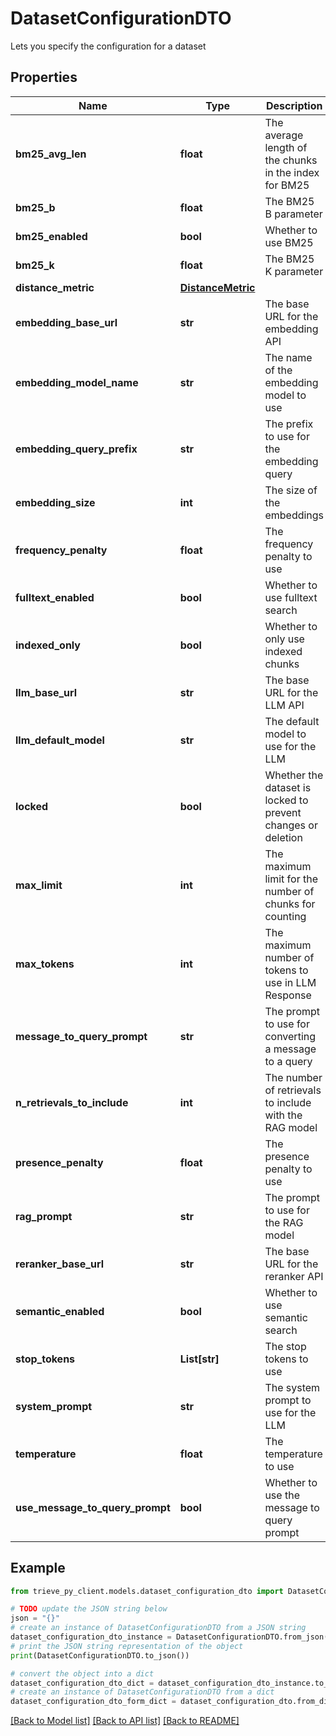 # DatasetConfigurationDTO

Lets you specify the configuration for a dataset

## Properties

Name | Type | Description | Notes
------------ | ------------- | ------------- | -------------
**bm25_avg_len** | **float** | The average length of the chunks in the index for BM25 | [optional] 
**bm25_b** | **float** | The BM25 B parameter | [optional] 
**bm25_enabled** | **bool** | Whether to use BM25 | [optional] 
**bm25_k** | **float** | The BM25 K parameter | [optional] 
**distance_metric** | [**DistanceMetric**](DistanceMetric.md) |  | [optional] 
**embedding_base_url** | **str** | The base URL for the embedding API | [optional] 
**embedding_model_name** | **str** | The name of the embedding model to use | [optional] 
**embedding_query_prefix** | **str** | The prefix to use for the embedding query | [optional] 
**embedding_size** | **int** | The size of the embeddings | [optional] 
**frequency_penalty** | **float** | The frequency penalty to use | [optional] 
**fulltext_enabled** | **bool** | Whether to use fulltext search | [optional] 
**indexed_only** | **bool** | Whether to only use indexed chunks | [optional] 
**llm_base_url** | **str** | The base URL for the LLM API | [optional] 
**llm_default_model** | **str** | The default model to use for the LLM | [optional] 
**locked** | **bool** | Whether the dataset is locked to prevent changes or deletion | [optional] 
**max_limit** | **int** | The maximum limit for the number of chunks for counting | [optional] 
**max_tokens** | **int** | The maximum number of tokens to use in LLM Response | [optional] 
**message_to_query_prompt** | **str** | The prompt to use for converting a message to a query | [optional] 
**n_retrievals_to_include** | **int** | The number of retrievals to include with the RAG model | [optional] 
**presence_penalty** | **float** | The presence penalty to use | [optional] 
**rag_prompt** | **str** | The prompt to use for the RAG model | [optional] 
**reranker_base_url** | **str** | The base URL for the reranker API | [optional] 
**semantic_enabled** | **bool** | Whether to use semantic search | [optional] 
**stop_tokens** | **List[str]** | The stop tokens to use | [optional] 
**system_prompt** | **str** | The system prompt to use for the LLM | [optional] 
**temperature** | **float** | The temperature to use | [optional] 
**use_message_to_query_prompt** | **bool** | Whether to use the message to query prompt | [optional] 

## Example

```python
from trieve_py_client.models.dataset_configuration_dto import DatasetConfigurationDTO

# TODO update the JSON string below
json = "{}"
# create an instance of DatasetConfigurationDTO from a JSON string
dataset_configuration_dto_instance = DatasetConfigurationDTO.from_json(json)
# print the JSON string representation of the object
print(DatasetConfigurationDTO.to_json())

# convert the object into a dict
dataset_configuration_dto_dict = dataset_configuration_dto_instance.to_dict()
# create an instance of DatasetConfigurationDTO from a dict
dataset_configuration_dto_form_dict = dataset_configuration_dto.from_dict(dataset_configuration_dto_dict)
```
[[Back to Model list]](../README.md#documentation-for-models) [[Back to API list]](../README.md#documentation-for-api-endpoints) [[Back to README]](../README.md)


